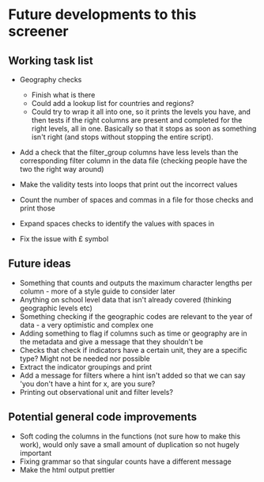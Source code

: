 # Future developments to this screener

## Working task list
+ Geography checks 
  + Finish what is there
  + Could add a lookup list for countries and regions?
  + Could try to wrap it all into one, so it prints the levels you have, and then tests if the right columns are present and completed for the right levels, all in one. Basically so that it stops as soon as something isn't right (and stops without stopping the entire script).
  
+ Add a check that the filter_group columns have less levels than the corresponding filter column in the data file (checking people have the two the right way around)

+ Make the validity tests into loops that print out the incorrect values
+ Count the number of spaces and commas in a file for those checks and print those
+ Expand spaces checks to identify the values with spaces in
+ Fix the issue with £ symbol

## Future ideas
+ Something that counts and outputs the maximum character lengths per column - more of a style guide to consider later
+ Anything on school level data that isn't already covered (thinking geographic levels etc)
+ Something checking if the geographic codes are relevant to the year of data - a very optimistic and complex one
+ Adding something to flag if columns such as time or geography are in the metadata and give a message that they shouldn't be
+ Checks that check if indicators have a certain unit, they are a specific type? Might not be needed nor possible
+ Extract the indicator groupings and print
+ Add a message for filters where a hint isn't added so that we can say 'you don't have a hint for x, are you sure?
+ Printing out observational unit and filter levels?

## Potential general code improvements
+ Soft coding the columns in the functions (not sure how to make this work), would only save a small amount of duplication so not hugely important
+ Fixing grammar so that singular counts have a different message
+ Make the html output prettier